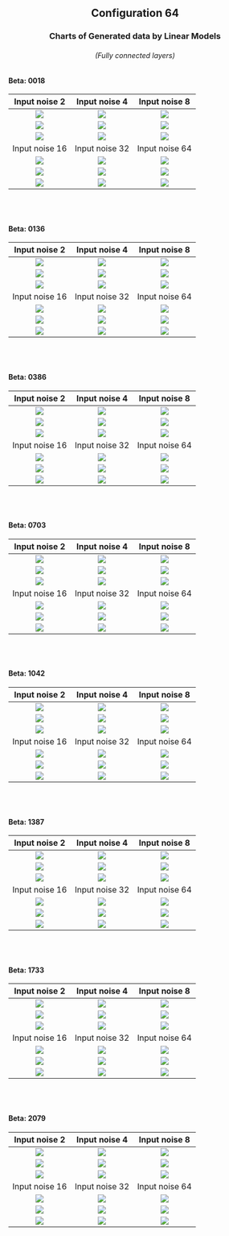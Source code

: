 <h2  align="center">Configuration 64</h2>

<h3 align="center">Charts of Generated data by Linear Models</h3> <h6 align="center">(Fully connected layers)</h6>

<h4>Beta: 0018</h4>

|                            Input noise 2                            |                           Input noise 4                            |                           Input noise 8                            |
|:-------------------------------------------------------------------:|:------------------------------------------------------------------:|:------------------------------------------------------------------:|
|           ![](C:\Users\Sniezeq\PycharmProjects\isingModelGAN\outIsingData\s0018\64-s0018[2]\Training.png)           |          ![](C:\Users\Sniezeq\PycharmProjects\isingModelGAN\outIsingData\s0018\64-s0018[4]\Training.png)           |          ![](C:\Users\Sniezeq\PycharmProjects\isingModelGAN\outIsingData\s0018\64-s0018[8]\Training.png)           |
|      ![](C:\Users\Sniezeq\PycharmProjects\isingModelGAN\outIsingData\s0018\64-s0018[2]\EnergyHistogram.png)      |     ![](C:\Users\Sniezeq\PycharmProjects\isingModelGAN\outIsingData\s0018\64-s0018[4]\EnergyHistogram.png)      |     ![](C:\Users\Sniezeq\PycharmProjects\isingModelGAN\outIsingData\s0018\64-s0018[8]\EnergyHistogram.png)      |
|  ![](C:\Users\Sniezeq\PycharmProjects\isingModelGAN\outIsingData\s0018\64-s0018[2]\MagnetizationHistogram.png)   |  ![](C:\Users\Sniezeq\PycharmProjects\isingModelGAN\outIsingData\s0018\64-s0018[4]\MagnetizationHistogram.png)  |  ![](C:\Users\Sniezeq\PycharmProjects\isingModelGAN\outIsingData\s0018\64-s0018[8]\MagnetizationHistogram.png)  |
|                           Input noise 16                            |                           Input noise 32                           |                           Input noise 64                           |
|          ![](C:\Users\Sniezeq\PycharmProjects\isingModelGAN\outIsingData\s0018\64-s0018[16]\Training.png)           |         ![](C:\Users\Sniezeq\PycharmProjects\isingModelGAN\outIsingData\s0018\64-s0018[32]\Training.png)          |         ![](C:\Users\Sniezeq\PycharmProjects\isingModelGAN\outIsingData\s0018\64-s0018[64]\Training.png)          |
|    ![](C:\Users\Sniezeq\PycharmProjects\isingModelGAN\outIsingData\s0018\64-s0018[16]\EnergyHistogram.png)    |    ![](C:\Users\Sniezeq\PycharmProjects\isingModelGAN\outIsingData\s0018\64-s0018[32]\EnergyHistogram.png)     |    ![](C:\Users\Sniezeq\PycharmProjects\isingModelGAN\outIsingData\s0018\64-s0018[64]\EnergyHistogram.png)     |
| ![](C:\Users\Sniezeq\PycharmProjects\isingModelGAN\outIsingData\s0018\64-s0018[16]\MagnetizationHistogram.png) | ![](C:\Users\Sniezeq\PycharmProjects\isingModelGAN\outIsingData\s0018\64-s0018[32]\MagnetizationHistogram.png) | ![](C:\Users\Sniezeq\PycharmProjects\isingModelGAN\outIsingData\s0018\64-s0018[64]\MagnetizationHistogram.png) |
<br>
<br>
<h4>Beta: 0136</h4>

|                                                 Input noise 2                                                  |                           Input noise 4                            |                           Input noise 8                            |
|:--------------------------------------------------------------------------------------------------------------:|:------------------------------------------------------------------:|:------------------------------------------------------------------:|
|        ![](C:\Users\Sniezeq\PycharmProjects\isingModelGAN\outIsingData\s0136\64-s0136[2]\Training.png)         |          ![](C:\Users\Sniezeq\PycharmProjects\isingModelGAN\outIsingData\s0136\64-s0136[4]\Training.png)           |          ![](C:\Users\Sniezeq\PycharmProjects\isingModelGAN\outIsingData\s0136\64-s0136[8]\Training.png)           |
|     ![](C:\Users\Sniezeq\PycharmProjects\isingModelGAN\outIsingData\s0136\64-s0136[2]\EnergyHistogram.png)     |     ![](C:\Users\Sniezeq\PycharmProjects\isingModelGAN\outIsingData\s0136\64-s0136[4]\EnergyHistogram.png)      |     ![](C:\Users\Sniezeq\PycharmProjects\isingModelGAN\outIsingData\s0136\64-s0136[8]\EnergyHistogram.png)      |
| ![](C:\Users\Sniezeq\PycharmProjects\isingModelGAN\outIsingData\s0136\64-s0136[2]\MagnetizationHistogram.png)  |  ![](C:\Users\Sniezeq\PycharmProjects\isingModelGAN\outIsingData\s0136\64-s0136[4]\MagnetizationHistogram.png)  |  ![](C:\Users\Sniezeq\PycharmProjects\isingModelGAN\outIsingData\s0136\64-s0136[8]\MagnetizationHistogram.png)  |
|                                                 Input noise 16                                                 |                           Input noise 32                           |                           Input noise 64                           |
|        ![](C:\Users\Sniezeq\PycharmProjects\isingModelGAN\outIsingData\s0136\64-s0136[16]\Training.png)        |         ![](C:\Users\Sniezeq\PycharmProjects\isingModelGAN\outIsingData\s0136\64-s0136[32]\Training.png)          |         ![](C:\Users\Sniezeq\PycharmProjects\isingModelGAN\outIsingData\s0136\64-s0136[64]\Training.png)          |
|    ![](C:\Users\Sniezeq\PycharmProjects\isingModelGAN\outIsingData\s0136\64-s0136[16]\EnergyHistogram.png)     |    ![](C:\Users\Sniezeq\PycharmProjects\isingModelGAN\outIsingData\s0136\64-s0136[32]\EnergyHistogram.png)     |    ![](C:\Users\Sniezeq\PycharmProjects\isingModelGAN\outIsingData\s0136\64-s0136[64]\EnergyHistogram.png)     |
| ![](C:\Users\Sniezeq\PycharmProjects\isingModelGAN\outIsingData\s0136\64-s0136[16]\MagnetizationHistogram.png) | ![](C:\Users\Sniezeq\PycharmProjects\isingModelGAN\outIsingData\s0136\64-s0136[32]\MagnetizationHistogram.png) | ![](C:\Users\Sniezeq\PycharmProjects\isingModelGAN\outIsingData\s0136\64-s0136[64]\MagnetizationHistogram.png) |
<br>
<br>
<h4>Beta: 0386</h4>

|                                                 Input noise 2                                                  |                           Input noise 4                            |                           Input noise 8                            |
|:--------------------------------------------------------------------------------------------------------------:|:------------------------------------------------------------------:|:------------------------------------------------------------------:|
|        ![](C:\Users\Sniezeq\PycharmProjects\isingModelGAN\outIsingData\s0386\64-s0386[2]\Training.png)         |          ![](C:\Users\Sniezeq\PycharmProjects\isingModelGAN\outIsingData\s0386\64-s0386[4]\Training.png)           |          ![](C:\Users\Sniezeq\PycharmProjects\isingModelGAN\outIsingData\s0386\64-s0386[8]\Training.png)           |
|     ![](C:\Users\Sniezeq\PycharmProjects\isingModelGAN\outIsingData\s0386\64-s0386[2]\EnergyHistogram.png)     |     ![](C:\Users\Sniezeq\PycharmProjects\isingModelGAN\outIsingData\s0386\64-s0386[4]\EnergyHistogram.png)      |     ![](C:\Users\Sniezeq\PycharmProjects\isingModelGAN\outIsingData\s0386\64-s0386[8]\EnergyHistogram.png)      |
| ![](C:\Users\Sniezeq\PycharmProjects\isingModelGAN\outIsingData\s0386\64-s0386[2]\MagnetizationHistogram.png)  |  ![](C:\Users\Sniezeq\PycharmProjects\isingModelGAN\outIsingData\s0386\64-s0386[4]\MagnetizationHistogram.png)  |  ![](C:\Users\Sniezeq\PycharmProjects\isingModelGAN\outIsingData\s0386\64-s0386[8]\MagnetizationHistogram.png)  |
|                                                 Input noise 16                                                 |                           Input noise 32                           |                           Input noise 64                           |
|        ![](C:\Users\Sniezeq\PycharmProjects\isingModelGAN\outIsingData\s0386\64-s0386[16]\Training.png)        |         ![](C:\Users\Sniezeq\PycharmProjects\isingModelGAN\outIsingData\s0386\64-s0386[32]\Training.png)          |         ![](C:\Users\Sniezeq\PycharmProjects\isingModelGAN\outIsingData\s0386\64-s0386[64]\Training.png)          |
|    ![](C:\Users\Sniezeq\PycharmProjects\isingModelGAN\outIsingData\s0386\64-s0386[16]\EnergyHistogram.png)     |    ![](C:\Users\Sniezeq\PycharmProjects\isingModelGAN\outIsingData\s0386\64-s0386[32]\EnergyHistogram.png)     |    ![](C:\Users\Sniezeq\PycharmProjects\isingModelGAN\outIsingData\s0386\64-s0386[64]\EnergyHistogram.png)     |
| ![](C:\Users\Sniezeq\PycharmProjects\isingModelGAN\outIsingData\s0386\64-s0386[16]\MagnetizationHistogram.png) | ![](C:\Users\Sniezeq\PycharmProjects\isingModelGAN\outIsingData\s0386\64-s0386[32]\MagnetizationHistogram.png) | ![](C:\Users\Sniezeq\PycharmProjects\isingModelGAN\outIsingData\s0386\64-s0386[64]\MagnetizationHistogram.png) |
<br>
<br>
<h4>Beta: 0703</h4>

|                                                 Input noise 2                                                  |                           Input noise 4                            |                           Input noise 8                            |
|:--------------------------------------------------------------------------------------------------------------:|:------------------------------------------------------------------:|:------------------------------------------------------------------:|
|        ![](C:\Users\Sniezeq\PycharmProjects\isingModelGAN\outIsingData\s0703\64-s0703[2]\Training.png)         |          ![](C:\Users\Sniezeq\PycharmProjects\isingModelGAN\outIsingData\s0703\64-s0703[4]\Training.png)           |          ![](C:\Users\Sniezeq\PycharmProjects\isingModelGAN\outIsingData\s0703\64-s0703[8]\Training.png)           |
|     ![](C:\Users\Sniezeq\PycharmProjects\isingModelGAN\outIsingData\s0703\64-s0703[2]\EnergyHistogram.png)     |     ![](C:\Users\Sniezeq\PycharmProjects\isingModelGAN\outIsingData\s0703\64-s0703[4]\EnergyHistogram.png)      |     ![](C:\Users\Sniezeq\PycharmProjects\isingModelGAN\outIsingData\s0703\64-s0703[8]\EnergyHistogram.png)      |
| ![](C:\Users\Sniezeq\PycharmProjects\isingModelGAN\outIsingData\s0703\64-s0703[2]\MagnetizationHistogram.png)  |  ![](C:\Users\Sniezeq\PycharmProjects\isingModelGAN\outIsingData\s0703\64-s0703[4]\MagnetizationHistogram.png)  |  ![](C:\Users\Sniezeq\PycharmProjects\isingModelGAN\outIsingData\s0703\64-s0703[8]\MagnetizationHistogram.png)  |
|                                                 Input noise 16                                                 |                           Input noise 32                           |                           Input noise 64                           |
|        ![](C:\Users\Sniezeq\PycharmProjects\isingModelGAN\outIsingData\s0703\64-s0703[16]\Training.png)        |         ![](C:\Users\Sniezeq\PycharmProjects\isingModelGAN\outIsingData\s0703\64-s0703[32]\Training.png)          |         ![](C:\Users\Sniezeq\PycharmProjects\isingModelGAN\outIsingData\s0703\64-s0703[64]\Training.png)          |
|    ![](C:\Users\Sniezeq\PycharmProjects\isingModelGAN\outIsingData\s0703\64-s0703[16]\EnergyHistogram.png)     |    ![](C:\Users\Sniezeq\PycharmProjects\isingModelGAN\outIsingData\s0703\64-s0703[32]\EnergyHistogram.png)     |    ![](C:\Users\Sniezeq\PycharmProjects\isingModelGAN\outIsingData\s0703\64-s0703[64]\EnergyHistogram.png)     |
| ![](C:\Users\Sniezeq\PycharmProjects\isingModelGAN\outIsingData\s0703\64-s0703[16]\MagnetizationHistogram.png) | ![](C:\Users\Sniezeq\PycharmProjects\isingModelGAN\outIsingData\s0703\64-s0703[32]\MagnetizationHistogram.png) | ![](C:\Users\Sniezeq\PycharmProjects\isingModelGAN\outIsingData\s0703\64-s0703[64]\MagnetizationHistogram.png) |
<br>
<br>
<h4>Beta: 1042</h4>

|                                                 Input noise 2                                                  |                           Input noise 4                            |                           Input noise 8                            |
|:--------------------------------------------------------------------------------------------------------------:|:------------------------------------------------------------------:|:------------------------------------------------------------------:|
|          ![](C:\Users\Sniezeq\PycharmProjects\isingModelGAN\outIsingData\s1042\64-s1042[2]\Training.png)           |          ![](C:\Users\Sniezeq\PycharmProjects\isingModelGAN\outIsingData\s1042\64-s1042[4]\Training.png)           |          ![](C:\Users\Sniezeq\PycharmProjects\isingModelGAN\outIsingData\s1042\64-s0703[8]\Training.png)           |
|     ![](C:\Users\Sniezeq\PycharmProjects\isingModelGAN\outIsingData\s1042\64-s1042[2]\EnergyHistogram.png)     |     ![](C:\Users\Sniezeq\PycharmProjects\isingModelGAN\outIsingData\s1042\64-s1042[4]\EnergyHistogram.png)      |     ![](C:\Users\Sniezeq\PycharmProjects\isingModelGAN\outIsingData\s1042\64-s1042[8]\EnergyHistogram.png)      |
| ![](C:\Users\Sniezeq\PycharmProjects\isingModelGAN\outIsingData\s1042\64-s1042[2]\MagnetizationHistogram.png)  |  ![](C:\Users\Sniezeq\PycharmProjects\isingModelGAN\outIsingData\s1042\64-s1042[4]\MagnetizationHistogram.png)  |  ![](C:\Users\Sniezeq\PycharmProjects\isingModelGAN\outIsingData\s1042\64-s1042[8]\MagnetizationHistogram.png)  |
|                                                 Input noise 16                                                 |                           Input noise 32                           |                           Input noise 64                           |
|        ![](C:\Users\Sniezeq\PycharmProjects\isingModelGAN\outIsingData\s1042\64-s1042[16]\Training.png)        |         ![](C:\Users\Sniezeq\PycharmProjects\isingModelGAN\outIsingData\s1042\64-s1042[32]\Training.png)          |         ![](C:\Users\Sniezeq\PycharmProjects\isingModelGAN\outIsingData\s1042\64-s1042[64]\Training.png)          |
|    ![](C:\Users\Sniezeq\PycharmProjects\isingModelGAN\outIsingData\s1042\64-s1042[16]\EnergyHistogram.png)     |    ![](C:\Users\Sniezeq\PycharmProjects\isingModelGAN\outIsingData\s1042\64-s1042[32]\EnergyHistogram.png)     |    ![](C:\Users\Sniezeq\PycharmProjects\isingModelGAN\outIsingData\s1042\64-s1042[64]\EnergyHistogram.png)     |
| ![](C:\Users\Sniezeq\PycharmProjects\isingModelGAN\outIsingData\s1042\64-s1042[16]\MagnetizationHistogram.png) | ![](C:\Users\Sniezeq\PycharmProjects\isingModelGAN\outIsingData\s1042\64-s1042[32]\MagnetizationHistogram.png) | ![](C:\Users\Sniezeq\PycharmProjects\isingModelGAN\outIsingData\s1042\64-s1042[64]\MagnetizationHistogram.png) |
<br>
<br>
<h4>Beta: 1387</h4>

|                                                 Input noise 2                                                  |                           Input noise 4                            |                           Input noise 8                            |
|:--------------------------------------------------------------------------------------------------------------:|:------------------------------------------------------------------:|:------------------------------------------------------------------:|
|          ![](C:\Users\Sniezeq\PycharmProjects\isingModelGAN\outIsingData\s1387\64-s1387[2]\Training.png)           |          ![](C:\Users\Sniezeq\PycharmProjects\isingModelGAN\outIsingData\s1387\64-s1387[4]\Training.png)           |          ![](C:\Users\Sniezeq\PycharmProjects\isingModelGAN\outIsingData\s1387\64-s1387[8]\Training.png)           |
|     ![](C:\Users\Sniezeq\PycharmProjects\isingModelGAN\outIsingData\s1387\64-s1387[2]\EnergyHistogram.png)     |     ![](C:\Users\Sniezeq\PycharmProjects\isingModelGAN\outIsingData\s1387\64-s1387[4]\EnergyHistogram.png)      |     ![](C:\Users\Sniezeq\PycharmProjects\isingModelGAN\outIsingData\s1387\64-s1387[8]\EnergyHistogram.png)      |
| ![](C:\Users\Sniezeq\PycharmProjects\isingModelGAN\outIsingData\s1387\64-s1387[2]\MagnetizationHistogram.png)  |  ![](C:\Users\Sniezeq\PycharmProjects\isingModelGAN\outIsingData\s1387\64-s1387[4]\MagnetizationHistogram.png)  |  ![](C:\Users\Sniezeq\PycharmProjects\isingModelGAN\outIsingData\s1387\64-s1387[8]\MagnetizationHistogram.png)  |
|                                                 Input noise 16                                                 |                           Input noise 32                           |                           Input noise 64                           |
|        ![](C:\Users\Sniezeq\PycharmProjects\isingModelGAN\outIsingData\s1387\64-s1387[16]\Training.png)        |         ![](C:\Users\Sniezeq\PycharmProjects\isingModelGAN\outIsingData\s1387\64-s1387[32]\Training.png)          |         ![](C:\Users\Sniezeq\PycharmProjects\isingModelGAN\outIsingData\s1387\64-s1387[64]\Training.png)          |
|    ![](C:\Users\Sniezeq\PycharmProjects\isingModelGAN\outIsingData\s1387\64-s1387[16]\EnergyHistogram.png)     |    ![](C:\Users\Sniezeq\PycharmProjects\isingModelGAN\outIsingData\s1387\64-s1387[32]\EnergyHistogram.png)     |    ![](C:\Users\Sniezeq\PycharmProjects\isingModelGAN\outIsingData\s1387\64-s1387[64]\EnergyHistogram.png)     |
| ![](C:\Users\Sniezeq\PycharmProjects\isingModelGAN\outIsingData\s1387\64-s1387[16]\MagnetizationHistogram.png) | ![](C:\Users\Sniezeq\PycharmProjects\isingModelGAN\outIsingData\s1387\64-s1387[32]\MagnetizationHistogram.png) | ![](C:\Users\Sniezeq\PycharmProjects\isingModelGAN\outIsingData\s1387\64-s1387[64]\MagnetizationHistogram.png) |
<br>
<br>
<h4>Beta: 1733</h4>

|                                                 Input noise 2                                                  |                           Input noise 4                            |                           Input noise 8                            |
|:--------------------------------------------------------------------------------------------------------------:|:------------------------------------------------------------------:|:------------------------------------------------------------------:|
|        ![](C:\Users\Sniezeq\PycharmProjects\isingModelGAN\outIsingData\s1733\64-s1733[2]\Training.png)         |          ![](C:\Users\Sniezeq\PycharmProjects\isingModelGAN\outIsingData\s1733\64-s1733[4]\Training.png)           |          ![](C:\Users\Sniezeq\PycharmProjects\isingModelGAN\outIsingData\s1733\64-s1733[8]\Training.png)           |
|     ![](C:\Users\Sniezeq\PycharmProjects\isingModelGAN\outIsingData\s1733\64-s1733[2]\EnergyHistogram.png)     |     ![](C:\Users\Sniezeq\PycharmProjects\isingModelGAN\outIsingData\s1733\64-s1733[4]\EnergyHistogram.png)      |     ![](C:\Users\Sniezeq\PycharmProjects\isingModelGAN\outIsingData\s1733\64-s1733[8]\EnergyHistogram.png)      |
| ![](C:\Users\Sniezeq\PycharmProjects\isingModelGAN\outIsingData\s1733\64-s1733[2]\MagnetizationHistogram.png)  |  ![](C:\Users\Sniezeq\PycharmProjects\isingModelGAN\outIsingData\s1733\64-s1733[4]\MagnetizationHistogram.png)  |  ![](C:\Users\Sniezeq\PycharmProjects\isingModelGAN\outIsingData\s1733\64-s1733[8]\MagnetizationHistogram.png)  |
|                                                 Input noise 16                                                 |                           Input noise 32                           |                           Input noise 64                           |
|        ![](C:\Users\Sniezeq\PycharmProjects\isingModelGAN\outIsingData\s1733\64-s1733[16]\Training.png)        |         ![](C:\Users\Sniezeq\PycharmProjects\isingModelGAN\outIsingData\s1733\64-s1733[32]\Training.png)          |         ![](C:\Users\Sniezeq\PycharmProjects\isingModelGAN\outIsingData\s1733\64-s1733[64]\Training.png)          |
|    ![](C:\Users\Sniezeq\PycharmProjects\isingModelGAN\outIsingData\s1733\64-s1733[16]\EnergyHistogram.png)     |    ![](C:\Users\Sniezeq\PycharmProjects\isingModelGAN\outIsingData\s1733\64-s1733[32]\EnergyHistogram.png)     |    ![](C:\Users\Sniezeq\PycharmProjects\isingModelGAN\outIsingData\s1733\64-s1733[64]\EnergyHistogram.png)     |
| ![](C:\Users\Sniezeq\PycharmProjects\isingModelGAN\outIsingData\s1733\64-s1733[16]\MagnetizationHistogram.png) | ![](C:\Users\Sniezeq\PycharmProjects\isingModelGAN\outIsingData\s1733\64-s1733[32]\MagnetizationHistogram.png) | ![](C:\Users\Sniezeq\PycharmProjects\isingModelGAN\outIsingData\s1733\64-s1733[64]\MagnetizationHistogram.png) |
<br>
<br>
<h4>Beta: 2079</h4>

|                                                 Input noise 2                                                  |                           Input noise 4                            |                           Input noise 8                            |
|:--------------------------------------------------------------------------------------------------------------:|:------------------------------------------------------------------:|:------------------------------------------------------------------:|
|        ![](C:\Users\Sniezeq\PycharmProjects\isingModelGAN\outIsingData\s2079\64-s2079[2]\Training.png)         |          ![](C:\Users\Sniezeq\PycharmProjects\isingModelGAN\outIsingData\s2079\64-s2079[4]\Training.png)           |          ![](C:\Users\Sniezeq\PycharmProjects\isingModelGAN\outIsingData\s2079\64-s2079[8]\Training.png)           |
|     ![](C:\Users\Sniezeq\PycharmProjects\isingModelGAN\outIsingData\s2079\64-s2079[2]\EnergyHistogram.png)     |     ![](C:\Users\Sniezeq\PycharmProjects\isingModelGAN\outIsingData\s2079\64-s2079[4]\EnergyHistogram.png)      |     ![](C:\Users\Sniezeq\PycharmProjects\isingModelGAN\outIsingData\s2079\64-s2079[8]\EnergyHistogram.png)      |
| ![](C:\Users\Sniezeq\PycharmProjects\isingModelGAN\outIsingData\s2079\64-s2079[2]\MagnetizationHistogram.png)  |  ![](C:\Users\Sniezeq\PycharmProjects\isingModelGAN\outIsingData\s2079\64-s2079[4]\MagnetizationHistogram.png)  |  ![](C:\Users\Sniezeq\PycharmProjects\isingModelGAN\outIsingData\s2079\64-s2079[8]\MagnetizationHistogram.png)  |
|                                                 Input noise 16                                                 |                           Input noise 32                           |                           Input noise 64                           |
|        ![](C:\Users\Sniezeq\PycharmProjects\isingModelGAN\outIsingData\s2079\64-s2079[16]\Training.png)        |         ![](C:\Users\Sniezeq\PycharmProjects\isingModelGAN\outIsingData\s2079\64-s2079[32]\Training.png)          |         ![](C:\Users\Sniezeq\PycharmProjects\isingModelGAN\outIsingData\s2079\64-s2079[64]\Training.png)          |
|    ![](C:\Users\Sniezeq\PycharmProjects\isingModelGAN\outIsingData\s2079\64-s2079[16]\EnergyHistogram.png)     |    ![](C:\Users\Sniezeq\PycharmProjects\isingModelGAN\outIsingData\s2079\64-s2079[32]\EnergyHistogram.png)     |    ![](C:\Users\Sniezeq\PycharmProjects\isingModelGAN\outIsingData\s2079\64-s2079[64]\EnergyHistogram.png)     |
| ![](C:\Users\Sniezeq\PycharmProjects\isingModelGAN\outIsingData\s2079\64-s2079[16]\MagnetizationHistogram.png) | ![](C:\Users\Sniezeq\PycharmProjects\isingModelGAN\outIsingData\s2079\64-s2079[32]\MagnetizationHistogram.png) | ![](C:\Users\Sniezeq\PycharmProjects\isingModelGAN\outIsingData\s2079\64-s2079[64]\MagnetizationHistogram.png) |
